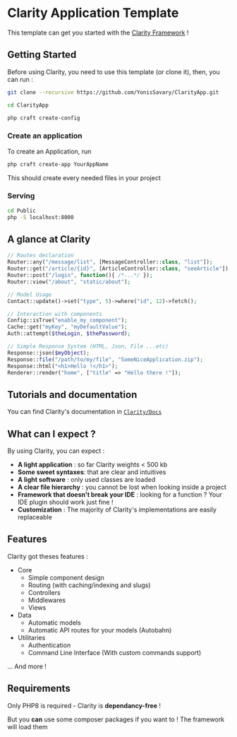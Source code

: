 # Clarity Application Template

This template can get you started with the [Clarity Framework](https://github.com/YonisSavary/Clarity) !

## Getting Started 

Before using Clarity, you need to use this template (or clone it),
then, you can run :

```bash
git clone --recursive https://github.com/YonisSavary/ClarityApp.git

cd ClarityApp

php craft create-config
```

### Create an application

To create an Application, run

```bash
php craft create-app YourAppName
```

This should create every needed files in your project

### Serving

```bash
cd Public
php -S localhost:8000
```



## A glance at Clarity

```php
// Routes declaration
Router::any("/message/list", [MessageController::class, "list"]);
Router::get("/article/{id}", [ArticleController::class, "seeArticle"]);
Router::post("/login", function(){ /*...*/ });
Router::view("/about", "static/about");

// Model Usage
Contact::update()->set("type", 5)->where("id", 12)->fetch();

// Interaction with components
Config::isTrue("enable_my_component");
Cache::get("myKey", "myDefaultValue");
Auth::attempt($theLogin, $thePassword);

// Simple Response System (HTML, Json, File ...etc)
Response::json($myObject);
Response::file("/path/to/my/file", "SomeNiceApplication.zip");
Response::html("<h1>Hello !</h1>");
Renderer::render("home", ["title" => "Hello there !"]);
```

## Tutorials and documentation

You can find Clarity's documentation in [`Clarity/Docs`](https://github.com/YonisSavary/Clarity/tree/master/Docs)


## What can I expect ?

By using Clarity, you can expect :
- **A light application** : so far Clarity weights < 500 kb
- **Some sweet syntaxes**: that are clear and intuitives
- **A light software** : only used classes are loaded
- **A clear file hierarchy** : you cannot be lost when looking inside a project
- **Framework that doesn't break your IDE** : looking for a function ? Your IDE plugin should work just fine !
- **Customization** : The majority of Clarity's implementations are easily replaceable


## Features

Clarity got theses features :
- Core
  - Simple component design
  - Routing (with caching/indexing and slugs)
  - Controllers
  - Middlewares
  - Views
- Data
  - Automatic models
  - Automatic API routes for your models (Autobahn)
- Utilitaries
  - Authentication
  - Command Line Interface (With custom commands support)

... And more !


## Requirements

Only PHP8 is required - Clarity is **dependancy-free** !

But you **can** use some composer packages if you want to ! The framework will load them


